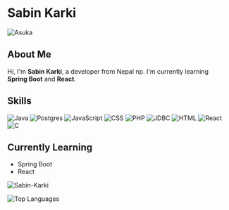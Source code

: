 # Sabin Karki

![Asuka](https://media.giphy.com/media/wGUpSQWxnYpji/giphy.gif?cid=ecf05e479hkjn1j5cnvd308hpfox8eoqsz9s9f894d5uzrfe&ep=v1_gifs_search&rid=giphy.gif&ct=g)

## About Me
Hi, I'm **Sabin Karki**, a developer from Nepal np. I'm currently learning **Spring Boot** and **React**.

## Skills
<p align="left">
  <img src="https://img.shields.io/badge/Java-ED8B00?style=for-the-badge&logo=java&logoColor=white" alt="Java" />
  <img src="https://img.shields.io/badge/Postgres-316192?style=for-the-badge&logo=postgresql&logoColor=white" alt="Postgres" />
  <img src="https://img.shields.io/badge/JavaScript-F7DF1E?style=for-the-badge&logo=javascript&logoColor=black" alt="JavaScript" />
  <img src="https://img.shields.io/badge/CSS-1572B6?style=for-the-badge&logo=css3&logoColor=white" alt="CSS" />
  <img src="https://img.shields.io/badge/PHP-777BB4?style=for-the-badge&logo=php&logoColor=white" alt="PHP" />
  <img src="https://img.shields.io/badge/JDBC-003B57?style=for-the-badge" alt="JDBC" />
  <img src="https://img.shields.io/badge/HTML-E34F26?style=for-the-badge&logo=html5&logoColor=white" alt="HTML" />
  <img src="https://img.shields.io/badge/React-61DAFB?style=for-the-badge&logo=react&logoColor=black" alt="React" />
  <img src="https://img.shields.io/badge/C-A8B9CC?style=for-the-badge&logo=c&logoColor=black" alt="C" />
</p>

## Currently Learning
- Spring Boot
- React

<!-- Cool Feature: Visitor Count -->
<p align="left"> <img src="https://komarev.com/ghpvc/?username=Sabin-Karki&label=Profile%20views&color=0e75b6&style=flat" alt="Sabin-Karki" /> </p>

<!-- Cool Feature: Top Languages -->
<p align="left">
  <img src="https://github-readme-stats.vercel.app/api/top-langs/?username=Sabin-Karki&layout=compact&theme=tokyonight" alt="Top Languages" />
</p>
